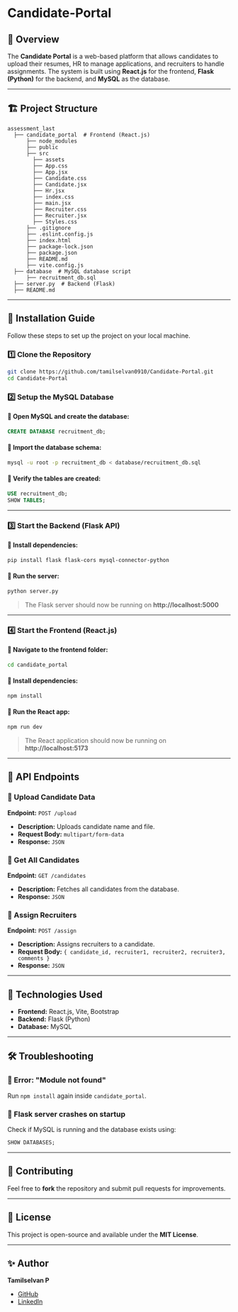 # Candidate-Portal

## 📌 Overview
The **Candidate Portal** is a web-based platform that allows candidates to upload their resumes, HR to manage applications, and recruiters to handle assignments. The system is built using **React.js** for the frontend, **Flask (Python)** for the backend, and **MySQL** as the database.

---

## 🏗️ Project Structure
```
assessment_last
  ├── candidate_portal  # Frontend (React.js)
      ├── node_modules
      ├── public
      ├── src
        ├── assets
        ├── App.css
        ├── App.jsx
        ├── Candidate.css
        ├── Candidate.jsx
        ├── Hr.jsx
        ├── index.css
        ├── main.jsx
        ├── Recruiter.css
        ├── Recruiter.jsx
        ├── Styles.css
      ├── .gitignore
      ├── .eslint.config.js
      ├── index.html
      ├── package-lock.json
      ├── package.json
      ├── README.md
      ├── vite.config.js
  ├── database  # MySQL database script
      ├── recruitment_db.sql
  ├── server.py  # Backend (Flask)
  ├── README.md
```

---

## 🚀 Installation Guide
Follow these steps to set up the project on your local machine.

### 1️⃣ Clone the Repository
```sh
git clone https://github.com/tamilselvan0910/Candidate-Portal.git
cd Candidate-Portal
```

### 2️⃣ Setup the MySQL Database
#### 🔹 Open MySQL and create the database:
```sql
CREATE DATABASE recruitment_db;
```

#### 🔹 Import the database schema:
```sh
mysql -u root -p recruitment_db < database/recruitment_db.sql
```

#### 🔹 Verify the tables are created:
```sql
USE recruitment_db;
SHOW TABLES;
```

---

### 3️⃣ Start the Backend (Flask API)
#### 🔹 Install dependencies:
```sh
pip install flask flask-cors mysql-connector-python
```

#### 🔹 Run the server:
```sh
python server.py
```

> The Flask server should now be running on **http://localhost:5000**

---

### 4️⃣ Start the Frontend (React.js)
#### 🔹 Navigate to the frontend folder:
```sh
cd candidate_portal
```

#### 🔹 Install dependencies:
```sh
npm install
```

#### 🔹 Run the React app:
```sh
npm run dev
```

> The React application should now be running on **http://localhost:5173**

---

## 📌 API Endpoints
### 🔹 Upload Candidate Data
**Endpoint:** `POST /upload`
- **Description:** Uploads candidate name and file.
- **Request Body:** `multipart/form-data`
- **Response:** `JSON`

### 🔹 Get All Candidates
**Endpoint:** `GET /candidates`
- **Description:** Fetches all candidates from the database.
- **Response:** `JSON`

### 🔹 Assign Recruiters
**Endpoint:** `POST /assign`
- **Description:** Assigns recruiters to a candidate.
- **Request Body:** `{ candidate_id, recruiter1, recruiter2, recruiter3, comments }`
- **Response:** `JSON`

---

## 📌 Technologies Used
- **Frontend:** React.js, Vite, Bootstrap
- **Backend:** Flask (Python)
- **Database:** MySQL

---

## 🛠️ Troubleshooting
### 🔹 Error: "Module not found"
Run `npm install` again inside `candidate_portal`.

### 🔹 Flask server crashes on startup
Check if MySQL is running and the database exists using:
```sql
SHOW DATABASES;
```

---

## 🎯 Contributing
Feel free to **fork** the repository and submit pull requests for improvements.

---

## 📜 License
This project is open-source and available under the **MIT License**.

---

## ✨ Author
**Tamilselvan P**
- [GitHub](https://github.com/tamilselvan0910)
- [LinkedIn](https://www.linkedin.com/in/tamilselvan-p-39b43b200/)

